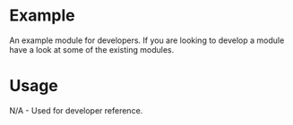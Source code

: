 # Example
An example module for developers. If you are looking to develop a module have a look at some of the existing modules.

# Usage
N/A - Used for developer reference.
